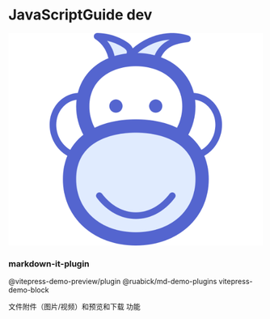 # JavaScriptGuide dev

![img.png](./public/javascript-guide-logo.svg)

### markdown-it-plugin

@vitepress-demo-preview/plugin
@ruabick/md-demo-plugins
vitepress-demo-block

[//]: # '<demo src="../demo.vue" title="Demo block" desc="use demo"></demo>'
[//]: #
[//]: # "```vue:demo"
[//]: # '<script lang="ts" setup>'
[//]: # "  const number = 1;"
[//]: # "</script>"
[//]: #
[//]: # "<template>"
[//]: # "  <span>The number is {{number}}</span>"
[//]: # "</template>"
[//]: # "```"
[//]: # "```"
[//]: #
[//]: # '[//]: # "============================="'
[//]: #
[//]: # ":::pro-table"
[//]: #
[//]: # "```json5"
[//]: # "{"
[//]: # "  columns: ["
[//]: # '    { title: "No", key: "no" },'
[//]: # '    { title: "Title", key: "title", resizable: true },'
[//]: # '    { title: "Length", key: "length" },'
[//]: # "  ],"
[//]: # "  data: ["
[//]: # '    { no: 1, title: "Introduction", length: "1 min" },'
[//]: # '    { no: 2, title: "Getting Started", length: "2 min" },'
[//]: # '    { no: 3, title: "Basic Usage", length: "3 min" },'
[//]: # '    { no: 4, title: "Advanced Usage", length: "4 min" },'
[//]: # '    { no: 5, title: "API", length: "5 min" },'
[//]: # "  ],"
[//]: # "  bordered: false,"
[//]: # "}"
[//]: # "```"
[//]: #
[//]: # ":::"
[//]: #
[//]: # "<!-- Tip: Support for closed tags -->"
[//]: #
[//]: # '<preview path="./xxx/xx.vue"></preview>'
[//]: #
[//]: # '<preview path="./xxx/xx.vue" title="title"></preview>'
[//]: #
[//]: # '<preview path="./xxx/xx.vue" title="title" description="component description content"></preview>'
[//]: #
[//]: # ":::preview"
[//]: #
[//]: # "demo-preview=./xxx/xx.vue"
[//]: #
[//]: # ":::"
[//]: #
[//]: # ":::preview title"
[//]: #
[//]: # "demo-preview=./xxx/xx.vue"
[//]: #
[//]: # ":::"
[//]: #
[//]: # ":::preview title || component description content"
[//]: #
[//]: # "demo-preview=./xxx/xx.vue"
[//]: #
[//]: # ":::"
[//]: #
[//]: # "```"

文件附件（图片/视频）和预览和下载 功能
